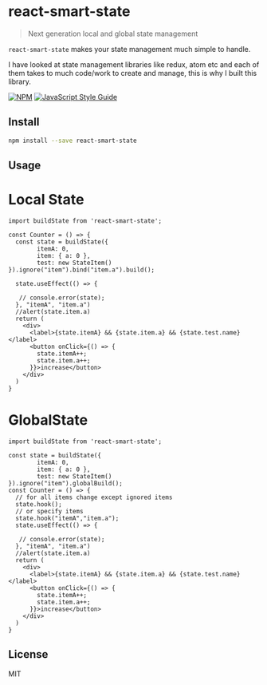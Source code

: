 # react-smart-state

> Next generation local and global state management

`react-smart-state` makes your state management much simple to handle.

I have looked at state management libraries like redux, atom etc and each of them takes to much code/work to create and manage, this is why I built this library.

[![NPM](https://img.shields.io/npm/v/react-smart-state.svg)](https://www.npmjs.com/package/react-smart-state) [![JavaScript Style Guide](https://img.shields.io/badge/code_style-standard-brightgreen.svg)](https://standardjs.com)

## Install

```bash
npm install --save react-smart-state
```

## Usage 

# Local State

```tsx
import buildState from 'react-smart-state';

const Counter = () => {
  const state = buildState({
        itemA: 0,
        item: { a: 0 },
        test: new StateItem()
}).ignore("item").bind("item.a").build();
      
  state.useEffect(() => {
    
   // console.error(state);
  }, "itemA", "item.a")
  //alert(state.item.a)
  return (
    <div>
      <label>{state.itemA} && {state.item.a} && {state.test.name} </label>
      <button onClick={() => {
        state.itemA++;
        state.item.a++;
      }}>increase</button>
    </div>
  )
}
```

# GlobalState

```tsx
import buildState from 'react-smart-state';

const state = buildState({
        itemA: 0,
        item: { a: 0 },
        test: new StateItem()
}).ignore("item").globalBuild();
const Counter = () => {
  // for all items change except ignored items
  state.hook();
  // or specify items
  state.hook("itemA","item.a");
  state.useEffect(() => {
    
   // console.error(state);
  }, "itemA", "item.a")
  //alert(state.item.a)
  return (
    <div>
      <label>{state.itemA} && {state.item.a} && {state.test.name} </label>
      <button onClick={() => {
        state.itemA++;
        state.item.a++;
      }}>increase</button>
    </div>
  )
}
```
## License

MIT
